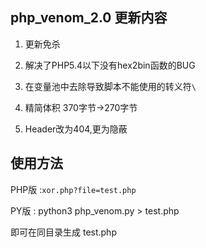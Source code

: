 ## php_venom_2.0 更新内容

1.	更新免杀

2.	解决了PHP5.4以下没有hex2bin函数的BUG

3.  在变量池中去除导致脚本不能使用的转义符`\`

4.	精简体积 370字节->270字节

5.	Header改为404,更为隐蔽



## 使用方法

 PHP版 :`xor.php?file=test.php`
 

 
 PY版 : python3 php_venom.py > test.php
 
   即可在同目录生成 test.php
 

